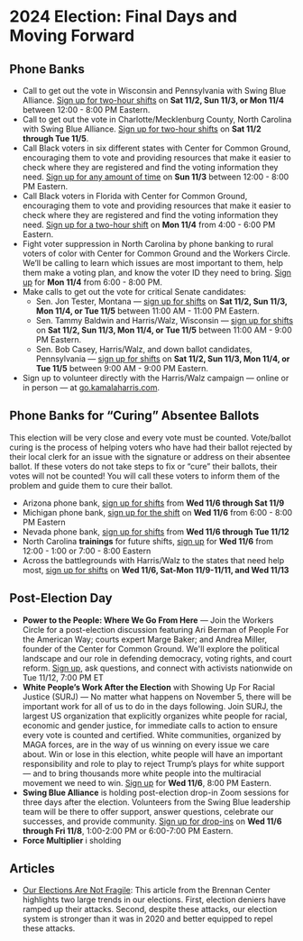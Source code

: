 # 2024 Election: Final Days and Moving Forward

## Phone Banks
- Call to get out the vote in Wisconsin and Pennsylvania with Swing Blue Alliance. [Sign up for two-hour shifts](https://www.mobilize.us/swingbluealliance/event/726445/) on **Sat 11/2, Sun 11/3, or Mon 11/4** between 12:00 - 8:00 PM Eastern.
- Call to get out the vote in Charlotte/Mecklenburg County, North Carolina with Swing Blue Alliance. [Sign up for two-hour shifts](https://www.mobilize.us/swingbluealliance/event/569199/) on **Sat 11/2 through Tue 11/5**.
- Call Black voters in six different states with Center for Common Ground, encouraging them to vote and providing resources that make it easier to check where they are registered and find the voting information they need. [Sign up for any amount of time](https://actionnetwork.org/events/callapalooza-november-3?source=direct_link&referrer=group-the-workers-circle) on **Sun 11/3** between 12:00 - 8:00 PM Eastern.
- Call Black voters in Florida with Center for Common Ground, encouraging them to vote and providing resources that make it easier to check where they are registered and find the voting information they need. [Sign up for a two-hour shift](https://www.mobilize.us/cfcg-rov/event/709186/)  on **Mon 11/4** from 4:00 - 6:00 PM Eastern.
- Fight voter suppression in North Carolina by phone banking to rural voters of color with Center for Common Ground and the Workers Circle. We’ll be calling to learn which issues are most important to them, help them make a voting plan, and know the voter ID they need to bring. [Sign up](https://us02web.zoom.us/meeting/register/tZwsdOmhpjMoGtTCZ2povk3lxDJSgdvVBvk0#/registration) for **Mon 11/4** from 6:00 - 8:00 PM.
- Make calls to get out the vote for critical Senate candidates:
	- Sen. Jon Tester, Montana — [sign up for shifts](https://www.mobilize.us/bigskyvictory/event/703769/) on **Sat 11/2, Sun 11/3, Mon 11/4, or Tue 11/5** between 11:00 AM - 11:00 PM Eastern.
	- Sen. Tammy Baldwin and Harris/Walz, Wisconsin — [sign up for shifts](https://www.mobilize.us/wisdems/event/701123/) on **Sat 11/2, Sun 11/3, Mon 11/4, or Tue 11/5** between 11:00 AM - 9:00 PM Eastern.
	- Sen. Bob Casey, Harris/Walz, and down ballot candidates, Pennsylvania — [sign up for shifts](https://www.mobilize.us/2024pavictory/event/723274/) on **Sat 11/2, Sun 11/3, Mon 11/4, or Tue 11/5** between 9:00 AM - 9:00 PM Eastern.
- Sign up to volunteer directly with the Harris/Walz campaign — online or in person — at [go.kamalaharris.com](https://go.kamalaharris.com/).
## Phone Banks for “Curing” Absentee Ballots
This election will be very close and every vote must be counted. Vote/ballot curing is the process of helping voters who have had their ballot rejected by their local clerk for an issue with the signature or address on their absentee ballot. If these voters do not take steps to fix or “cure” their ballots, their votes will not be counted! You will call these voters to inform them of the problem and guide them to cure their ballot.
- Arizona phone bank, [sign up for shifts](https://www.mobilize.us/azdems/event/717867/) from **Wed 11/6 through Sat 11/9**
- Michigan phone bank, [sign up for the shift](https://www.mobilize.us/2024mivictory/event/724863/) on **Wed 11/6** from 6:00 - 8:00 PM Eastern
- Nevada phone bank, [sign up for shifts](https://www.mobilize.us/2024nvvictory/event/724469/) from **Wed 11/6 through Tue 11/12**
- North Carolina **trainings** for future shifts, [sign up](https://www.mobilize.us/ncvictory2024/event/709165/) for **Wed 11/6** from 12:00 - 1:00 or 7:00 - 8:00 Eastern
- Across the battlegrounds with Harris/Walz to the states that need help most, [sign up for shifts](https://events.democrats.org/event/684133/) on **Wed 11/6, Sat-Mon 11/9-11/11, and Wed 11/13**
## Post-Election Day
- **Power to the People: Where We Go From Here** — Join the Workers Circle for a post-election discussion featuring Ari Berman of People For the American Way; courts expert Marge Baker; and Andrea Miller, founder of the Center for Common Ground. We'll explore the political landscape and our role in defending democracy, voting rights, and court reform. [Sign up](https://us02web.zoom.us/meeting/register/tZMpdu6pqDwtH9XIzrp7nk2s51HqZesarWsd#/registration), ask questions, and connect with activists nationwide on Tue 11/12, 7:00 PM ET
- **White People’s Work After the Election** with Showing Up For Racial Justice (SURJ) — No matter what happens on November 5, there will be important work for all of us to do in the days following. Join SURJ, the largest US organization that explicitly organizes white people for racial, economic and gender justice, for immediate calls to action to ensure every vote is counted and certified. White communities, organized by MAGA forces, are in the way of us winning on every issue we care about. Win or lose in this election, white people will have an important responsibility and role to play to reject Trump’s plays for white support — and to bring thousands more white people into the multiracial movement we need to win. [Sign up](https://www.mobilize.us/surj/event/733189/) for **Wed 11/6**, 8:00 PM Eastern.
- **Swing Blue Alliance** is holding post-election drop-in Zoom sessions for three days after the election. Volunteers from the Swing Blue leadership team will be there to offer support, answer questions, celebrate our successes, and provide community. [Sign up for drop-ins](https://www.mobilize.us/swingbluealliance/event/740136/) on **Wed 11/6 through Fri 11/8**, 1:00-2:00 PM or 6:00-7:00 PM Eastern.
- **Force Multiplier** i sholding 
## Articles
- [Our Elections Are Not Fragile](https://www.brennancenter.org/our-work/analysis-opinion/our-elections-are-not-fragile): This article from the Brennan Center highlights two large trends in our elections. First, election deniers have ramped up their attacks. Second, despite these attacks, our election system is stronger than it was in 2020 and better equipped to repel these attacks. 